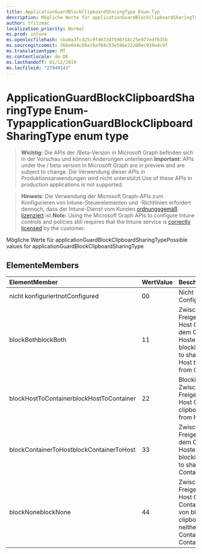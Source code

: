 ```yaml
---
title: ApplicationGuardBlockClipboardSharingType Enum-Typ
description: Mögliche Werte für applicationGuardBlockClipboardSharingType
author: tfitzmac
localization_priority: Normal
ms.prod: intune
ms.openlocfilehash: cba0a3fcd25c9f4672d7590718c25e977edf635b
ms.sourcegitcommit: 36be044c89a19af84c93e586e22200ec919e4c9f
ms.translationtype: MT
ms.contentlocale: de-DE
ms.lasthandoff: 01/12/2019
ms.locfileid: "27949143"
---
```

# <a name="applicationguardblockclipboardsharingtype-enum-type"></a><span data-ttu-id="1fce7-103">ApplicationGuardBlockClipboardSharingType Enum-Typ</span><span class="sxs-lookup"><span data-stu-id="1fce7-103">applicationGuardBlockClipboardSharingType enum type</span></span>

> <span data-ttu-id="1fce7-104">**Wichtig:** Die APIs der /Beta-Version in Microsoft Graph befinden sich in der Vorschau und können Änderungen unterliegen.</span><span class="sxs-lookup"><span data-stu-id="1fce7-104">**Important:** APIs under the / beta version in Microsoft Graph are in preview and are subject to change.</span></span> <span data-ttu-id="1fce7-105">Die Verwendung dieser APIs in Produktionsanwendungen wird nicht unterstützt.</span><span class="sxs-lookup"><span data-stu-id="1fce7-105">Use of these APIs in production applications is not supported.</span></span>

> <span data-ttu-id="1fce7-106">**Hinweis:** Die Verwendung der Microsoft Graph-APIs zum Konfigurieren von Intune-Steuerelementen und -Richtlinien erfordert dennoch, dass der Intune-Dienst vom Kunden [ordnungsgemäß lizenziert](https://go.microsoft.com/fwlink/?linkid=839381) ist.</span><span class="sxs-lookup"><span data-stu-id="1fce7-106">**Note:** Using the Microsoft Graph APIs to configure Intune controls and policies still requires that the Intune service is [correctly licensed](https://go.microsoft.com/fwlink/?linkid=839381) by the customer.</span></span>

<span data-ttu-id="1fce7-107">Mögliche Werte für applicationGuardBlockClipboardSharingType</span><span class="sxs-lookup"><span data-stu-id="1fce7-107">Possible values for applicationGuardBlockClipboardSharingType</span></span>
## <a name="members"></a><span data-ttu-id="1fce7-108">Elemente</span><span class="sxs-lookup"><span data-stu-id="1fce7-108">Members</span></span>
|<span data-ttu-id="1fce7-109">Element</span><span class="sxs-lookup"><span data-stu-id="1fce7-109">Member</span></span>|<span data-ttu-id="1fce7-110">Wert</span><span class="sxs-lookup"><span data-stu-id="1fce7-110">Value</span></span>|<span data-ttu-id="1fce7-111">Beschreibung</span><span class="sxs-lookup"><span data-stu-id="1fce7-111">Description</span></span>|
|:---|:---|:---|
|<span data-ttu-id="1fce7-112">nicht konfiguriert</span><span class="sxs-lookup"><span data-stu-id="1fce7-112">notConfigured</span></span>|<span data-ttu-id="1fce7-113">0</span><span class="sxs-lookup"><span data-stu-id="1fce7-113">0</span></span>|<span data-ttu-id="1fce7-114">Nicht konfiguriert</span><span class="sxs-lookup"><span data-stu-id="1fce7-114">Not Configured</span></span>|
|<span data-ttu-id="1fce7-115">blockBoth</span><span class="sxs-lookup"><span data-stu-id="1fce7-115">blockBoth</span></span>|<span data-ttu-id="1fce7-116">1</span><span class="sxs-lookup"><span data-stu-id="1fce7-116">1</span></span>|<span data-ttu-id="1fce7-117">Zwischenablage zum Freigeben von Daten aus Host Container und aus dem Container zum Hosten von blockieren</span><span class="sxs-lookup"><span data-stu-id="1fce7-117">Block clipboard to share data both from Host to Container and from Container to Host</span></span>|
|<span data-ttu-id="1fce7-118">blockHostToContainer</span><span class="sxs-lookup"><span data-stu-id="1fce7-118">blockHostToContainer</span></span>|<span data-ttu-id="1fce7-119">2</span><span class="sxs-lookup"><span data-stu-id="1fce7-119">2</span></span>|<span data-ttu-id="1fce7-120">Blockieren der Zwischenablage zum Freigeben von Daten vom Host Container</span><span class="sxs-lookup"><span data-stu-id="1fce7-120">Block clipboard to share data from Host to Container</span></span>|
|<span data-ttu-id="1fce7-121">blockContainerToHost</span><span class="sxs-lookup"><span data-stu-id="1fce7-121">blockContainerToHost</span></span>|<span data-ttu-id="1fce7-122">3</span><span class="sxs-lookup"><span data-stu-id="1fce7-122">3</span></span>|<span data-ttu-id="1fce7-123">Zwischenablage zum Freigeben von Daten aus dem Container zum Hosten von blockieren</span><span class="sxs-lookup"><span data-stu-id="1fce7-123">Block clipboard to share data from Container to Host</span></span>|
|<span data-ttu-id="1fce7-124">blockNone</span><span class="sxs-lookup"><span data-stu-id="1fce7-124">blockNone</span></span>|<span data-ttu-id="1fce7-125">4</span><span class="sxs-lookup"><span data-stu-id="1fce7-125">4</span></span>|<span data-ttu-id="1fce7-126">Zwischenablage zum Freigeben von Daten vom Host Container weder aus Container zum Hosten von blockieren</span><span class="sxs-lookup"><span data-stu-id="1fce7-126">Block clipboard to share data neither from Host to Container nor from Container to Host</span></span>|





